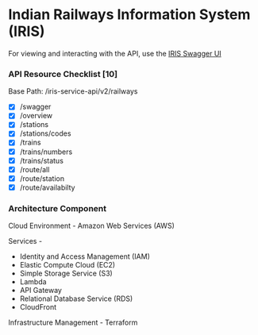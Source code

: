 # Indian Railways Information System (IRIS)

For viewing and interacting with the API, use the [IRIS Swagger UI](https://d3gtv471y7lib.cloudfront.net/iris-service-api/swagger.html)

### API Resource Checklist [10]

Base Path: /iris-service-api/v2/railways

- [x] /swagger 
- [x] /overview
- [x] /stations
- [x] /stations/codes
- [x] /trains
- [x] /trains/numbers
- [x] /trains/status
- [x] /route/all
- [x] /route/station
- [x] /route/availabilty

### Architecture Component

Cloud Environment - Amazon Web Services (AWS)

Services -  
* Identity and Access Management (IAM)
* Elastic Compute Cloud (EC2)  
* Simple Storage Service (S3)
* Lambda
* API Gateway
* Relational Database Service (RDS)
* CloudFront

Infrastructure Management - Terraform
